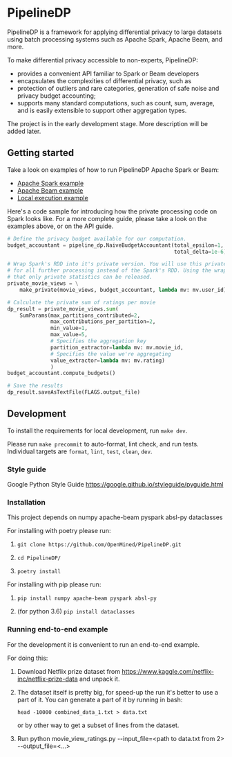 # PipelineDP

PipelineDP is a framework for applying differential privacy to large
datasets using batch processing systems such as Apache Spark, Apache Beam,
and more.

To make differential privacy accessible to non-experts, PipelineDP:

* provides a convenient API familiar to Spark or Beam developers
* encapsulates the complexities of differential privacy, such as
* protection of outliers and rare categories, generation of safe
  noise and privacy budget accounting;
* supports many standard computations, such as count, sum, average, and is easily extensible to support other aggregation types.

The project is in the early development stage. More description will be added later.

## Getting started

Take a look on examples of how to run PipelineDP Apache Spark or Beam:

* [Apache Spark example](examples/movie_view_ratings_spark.py)
* [Apache Beam example](examples/movie_view_ratings_beam.py)
* [Local execution example](examples/movie_view_ratings.py)

Here's a code sample for introducing how the private processing code on Spark looks like. For a more complete guide,
please take a look on the examples above, or on the API guide.
```python
# Define the privacy budget available for our computation.
budget_accountant = pipeline_dp.NaiveBudgetAccountant(total_epsilon=1,
                                                      total_delta=1e-6)

# Wrap Spark's RDD into it's private version. You will use this private wrapper
# for all further processing instead of the Spark's RDD. Using the wrapper ensures
# that only private statistics can be released.
private_movie_views = \
    make_private(movie_views, budget_accountant, lambda mv: mv.user_id)

# Calculate the private sum of ratings per movie
dp_result = private_movie_views.sum(
    SumParams(max_partitions_contributed=2,
              max_contributions_per_partition=2,
              min_value=1,
              max_value=5,
              # Specifies the aggregation key
              partition_extractor=lambda mv: mv.movie_id,
              # Specifies the value we're aggregating
              value_extractor=lambda mv: mv.rating)
              )
budget_accountant.compute_budgets()

# Save the results
dp_result.saveAsTextFile(FLAGS.output_file)
```

## Development

To install the requirements for local development, run `make dev`.

Please run `make precommit` to auto-format, lint check, and run tests.
Individual targets are `format`, `lint`, `test`, `clean`, `dev`.

### Style guide

Google Python Style Guide https://google.github.io/styleguide/pyguide.html

### Installation

   This project depends on numpy apache-beam pyspark absl-py dataclasses
 
   For installing with poetry please run: 
   
   1. `git clone https://github.com/OpenMined/PipelineDP.git`
   
   2. `cd PipelineDP/`
   
   3. `poetry install `
   

   For installing with pip please run: 
   
   1. `pip install numpy apache-beam pyspark absl-py`
   
   2. (for python 3.6) `pip install dataclasses`
   
### Running end-to-end example
For the development it is convenient to run an end-to-end example. 

For doing this:

1. Download Netflix prize dataset from https://www.kaggle.com/netflix-inc/netflix-prize-data and unpack it.

2. The dataset itself is pretty big, for speed-up the run it's better to use a
part of it. You can generate a part of it by running in bash:

   `head -10000 combined_data_1.txt > data.txt`

   or by other way to get a subset of lines from the dataset.

3. Run python movie_view_ratings.py --input_file=<path to data.txt from 2> --output_file=<...>